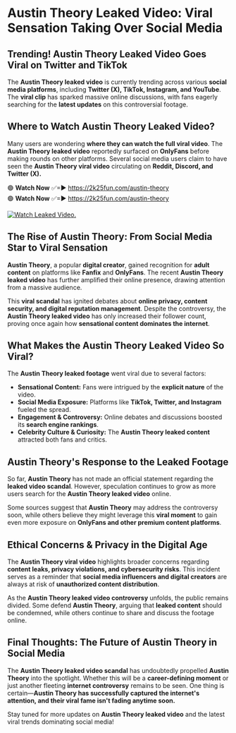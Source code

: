 # Austin Theory Leaked Video: Viral Sensation Taking Over Social Media

## **Trending! Austin Theory Leaked Video Goes Viral on Twitter and TikTok**
The **Austin Theory leaked video** is currently trending across various **social media platforms**, including **Twitter (X), TikTok, Instagram, and YouTube**. The **viral clip** has sparked massive online discussions, with fans eagerly searching for the **latest updates** on this controversial footage.

## **Where to Watch Austin Theory Leaked Video?**
Many users are wondering **where they can watch the full viral video**. The **Austin Theory leaked video** reportedly surfaced on **OnlyFans** before making rounds on other platforms. Several social media users claim to have seen the **Austin Theory viral video** circulating on **Reddit, Discord, and Twitter (X).**

🟢 **Watch Now** ✅=► https://2k25fun.com/austin-theory  
🟢 **Watch Now** ✅=► https://2k25fun.com/austin-theory  

[![Watch Leaked Video.](https://miro.medium.com/v2/resize:fit:828/format:webp/1*cilzJN44JGOrTw9NJCrNHA.gif "Watch Leaked Video")](https://2k25fun.com/austin-theory)

## **The Rise of Austin Theory: From Social Media Star to Viral Sensation**
**Austin Theory**, a popular **digital creator**, gained recognition for **adult content** on platforms like **Fanfix** and **OnlyFans**. The recent **Austin Theory leaked video** has further amplified their online presence, drawing attention from a massive audience.

This **viral scandal** has ignited debates about **online privacy, content security, and digital reputation management**. Despite the controversy, the **Austin Theory leaked video** has only increased their follower count, proving once again how **sensational content dominates the internet**.

## **What Makes the Austin Theory Leaked Video So Viral?**
The **Austin Theory leaked footage** went viral due to several factors:
- **Sensational Content:** Fans were intrigued by the **explicit nature** of the video.
- **Social Media Exposure:** Platforms like **TikTok, Twitter, and Instagram** fueled the spread.
- **Engagement & Controversy:** Online debates and discussions boosted its **search engine rankings**.
- **Celebrity Culture & Curiosity:** The **Austin Theory leaked content** attracted both fans and critics.

## **Austin Theory's Response to the Leaked Footage**
So far, **Austin Theory** has not made an official statement regarding the **leaked video scandal**. However, speculation continues to grow as more users search for the **Austin Theory leaked video** online.

Some sources suggest that **Austin Theory** may address the controversy soon, while others believe they might leverage this **viral moment** to gain even more exposure on **OnlyFans and other premium content platforms**.

## **Ethical Concerns & Privacy in the Digital Age**
The **Austin Theory viral video** highlights broader concerns regarding **content leaks, privacy violations, and cybersecurity risks**. This incident serves as a reminder that **social media influencers and digital creators** are always at risk of **unauthorized content distribution**.

As the **Austin Theory leaked video controversy** unfolds, the public remains divided. Some defend **Austin Theory**, arguing that **leaked content** should be condemned, while others continue to share and discuss the footage online.

## **Final Thoughts: The Future of Austin Theory in Social Media**
The **Austin Theory leaked video scandal** has undoubtedly propelled **Austin Theory** into the spotlight. Whether this will be a **career-defining moment** or just another fleeting **internet controversy** remains to be seen. One thing is certain—**Austin Theory has successfully captured the internet's attention, and their viral fame isn't fading anytime soon.**

Stay tuned for more updates on **Austin Theory leaked video** and the latest viral trends dominating social media!
